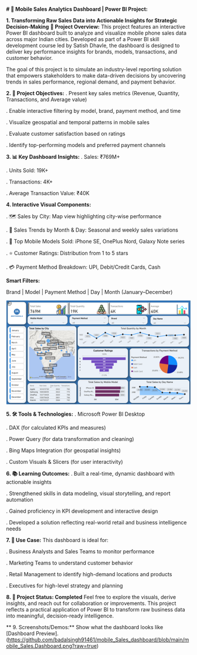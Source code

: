 **# 📱 Mobile Sales Analytics Dashboard | Power BI Project:**



**1. Transforming Raw Sales Data into Actionable Insights for Strategic Decision-Making**
   **🧩 Project Overview:**
   This project features an interactive Power BI dashboard built to analyze and visualize mobile phone sales data across major Indian cities.
   Developed as part of a Power BI skill development course led by Satish Dhavle, the dashboard is designed to deliver key performance insights for brands,        models, transactions, and customer behavior.

  The goal of this project is to simulate an industry-level reporting solution that empowers stakeholders to make data-driven decisions by uncovering trends in      sales performance, regional demand, and payment behavior.






**2. 🎯 Project Objectives:**
   . Present key sales metrics (Revenue, Quantity, Transactions, and Average value)

   . Enable interactive filtering by model, brand, payment method, and time

   . Visualize geospatial and temporal patterns in mobile sales

   . Evaluate customer satisfaction based on ratings

   . Identify top-performing models and preferred payment channels




**3. 📊 Key Dashboard Insights:**
   . Sales: ₹769M+

   . Units Sold: 19K+

   . Transactions: 4K+

   . Average Transaction Value: ₹40K




**4. Interactive Visual Components:**

   . 🗺️ Sales by City: Map view highlighting city-wise performance

   . 📆 Sales Trends by Month & Day: Seasonal and weekly sales variations

   . 📱 Top Mobile Models Sold: iPhone SE, OnePlus Nord, Galaxy Note series

   . ⭐ Customer Ratings: Distribution from 1 to 5 stars

   . 💳 Payment Method Breakdown: UPI, Debit/Credit Cards, Cash

   


**Smart Filters:**

Brand | Model | Payment Method | Day | Month (January–December)



![Image Alt](https://github.com/badalsingh91461/mobile_Sales_dashboard/blob/main/mobile_Sales.Dashboard.png?raw=true)















**5.  🛠 Tools & Technologies:**
   . Microsoft Power BI Desktop

   . DAX (for calculated KPIs and measures)

   . Power Query (for data transformation and cleaning)

   . Bing Maps Integration (for geospatial insights)

   . Custom Visuals & Slicers (for user interactivity)




**6. 📚 Learning Outcomes:**
   . Built a real-time, dynamic dashboard with actionable insights

   . Strengthened skills in data modeling, visual storytelling, and report automation

   . Gained proficiency in KPI development and interactive design

   . Developed a solution reflecting real-world retail and business intelligence needs



**7.  📌 Use Case:**
    This dashboard is ideal for:

   . Business Analysts and Sales Teams to monitor performance

   . Marketing Teams to understand customer behavior

   . Retail Management to identify high-demand locations and products

   . Executives for high-level strategy and planning
    

**8.  🚀 Project Status: Completed**
  Feel free to explore the visuals, derive insights, and reach out for collaboration or improvements.
This project reflects a practical application of Power BI to transform raw business data into meaningful, decision-ready intelligence.

**
9. Screenshots/Demos:**
    Show what the dashboard looks like [Dashboard Preview].(https://github.com/badalsingh91461/mobile_Sales_dashboard/blob/main/mobile_Sales.Dashboard.png?raw=true)
   
